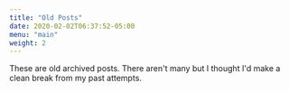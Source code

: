 ```yaml
---
title: "Old Posts"
date: 2020-02-02T06:37:52-05:00
menu: "main"
weight: 2
---
```



These are old archived posts. There aren't many but I thought I'd make a clean break from my past attempts.
